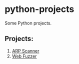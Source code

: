 # python-projects
Some Python projects.

## Projects:

1. [ARP Scanner](01-ARP-Scanner/01-ARP-Scanner.md)
2. [Web Fuzzer](02-Web-Fuzzer/01-Web%20Fuzzer.md)

